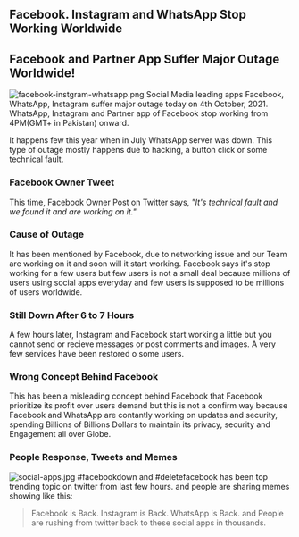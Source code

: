## Facebook. Instagram and WhatsApp Stop Working Worldwide

## Facebook and Partner App Suffer Major Outage Worldwide!

![facebook-instgram-whatsapp.png](https://cdn.hashnode.com/res/hashnode/image/upload/v1633385700612/EQ08kC9-i.png)
Social Media leading apps Facebook, WhatsApp, Instagram suffer major outage today on 4th October, 2021.
WhatsApp, Instagram and Partner app of Facebook stop working from 4PM(GMT+ in Pakistan) onward.

It happens few this year when in July WhatsApp server was down. This type of outage mostly happens due to hacking, a button click or some technical fault.

### Facebook Owner Tweet
This time, Facebook Owner Post on Twitter says, *"It's technical fault and we found it and are working on it."*  

### Cause of Outage
It has been mentioned by Facebook, due to networking issue and our Team are working on it and soon will it start working.
Facebook says it's stop working for a few users but few users is not a small deal because millions of users using social apps everyday and few users is supposed to be millions of users worldwide.

### Still Down After 6 to 7 Hours
A few hours later, Instagram and Facebook start working a little but you cannot send or recieve messages or post comments and images. A  very few services have been restored o some users.

### Wrong Concept Behind Facebook
This has been a misleading concept behind Facebook that Facebook prioritize its profit over users demand but this is not a confirm way because Facebook and WhatsApp are contantly working on updates and security, spending Billions of Billions Dollars to maintain its privacy, security and Engagement all over Globe.

### People Response, Tweets and Memes

![social-apps.jpg](https://cdn.hashnode.com/res/hashnode/image/upload/v1633388398560/w8JI2M2ds.jpeg)
#facebookdown and #deletefacebook has been top trending topic on twitter from last few hours. and people are sharing memes showing like this: 

> Facebook is Back. Instagram is Back. WhatsApp is Back. and People are rushing from twitter back to these social apps in thousands.
